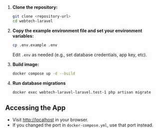 1. **Clone the repository:**

   ```bash
   git clone <repository-url>
   cd webtech-laravel
   ```

2. **Copy the example environment file and set your environment variables:**

   ```bash
   cp .env.example .env
   ```

   Edit `.env` as needed (e.g., set database credentials, app key, etc).

3. **Build image:**

   ```bash
   docker compose up -d --build
   ```

4. **Run database migrations**

   ```bash
   docker exec webtech-laravel-laravel.test-1 php artisan migrate  
   ```

## Accessing the App

- Visit [http://localhost](http://localhost) in your browser.
- If you changed the port in `docker-compose.yml`, use that port instead.
